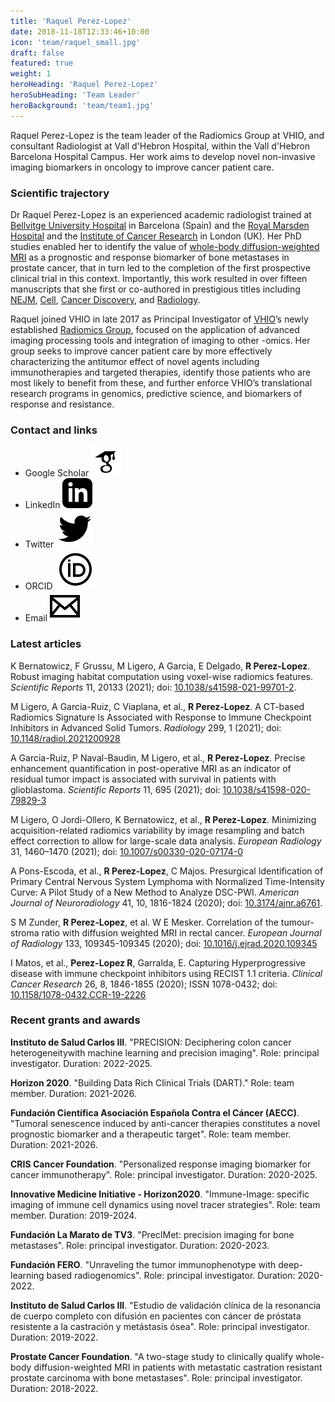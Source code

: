 ```yaml
---
title: 'Raquel Perez-Lopez'
date: 2018-11-18T12:33:46+10:00
icon: 'team/raquel_small.jpg'
draft: false
featured: true
weight: 1
heroHeading: 'Raquel Perez-Lopez'
heroSubHeading: 'Team Leader'
heroBackground: 'team/team1.jpg'
---
```

Raquel Perez-Lopez is the team leader of the Radiomics Group at VHIO, and consultant Radiologist at Vall d'Hebron Hospital, within the Vall d'Hebron Barcelona Hospital Campus. Her work aims to develop novel non-invasive imaging biomarkers in oncology to improve cancer patient care.

### Scientific trajectory
Dr Raquel Perez-Lopez is an experienced academic radiologist trained at [Bellvitge University Hospital](https://bellvitgehospital.cat/en/home) in Barcelona (Spain) and the [Royal Marsden Hospital](https://www.royalmarsden.nhs.uk) and the [Institute of Cancer Research](https://www.icr.ac.uk) in London (UK). Her PhD studies enabled her to identify the value of [whole-body diffusion-weighted MRI](https://doi.org/10.1148/radiol.2015150799) as a prognostic and response biomarker of bone metastases in prostate cancer, that in turn led to the completion of the first prospective clinical trial in this context. Importantly, this work resulted in over fifteen manuscripts that she first or co-authored in prestigious titles including [NEJM](https://doi.org/10.1056/NEJMoa1506859), [Cell](https://doi.org/10.1016/j.cell.2015.05.001), [Cancer Discovery](https://doi.org/10.1158/2159-8290.CD-17-0261), and [Radiology](https://doi.org/10.1148/radiol.2021200928). 

 
Raquel joined VHIO in late 2017 as Principal Investigator of [VHIO](https://www.vhio.net)’s newly established [Radiomics Group](https://radiomicsvhio.github.io), focused on the application of advanced imaging processing tools and integration of imaging to other -omics. Her group seeks to improve cancer patient care by more effectively characterizing the antitumor effect of novel agents including immunotherapies and targeted therapies, identify those patients who are most likely to benefit from these, and further enforce VHIO’s translational research programs in genomics, predictive science, and biomarkers of response and resistance. 

### Contact and links
- Google Scholar [![profile](/social/google-scholar.svg)](https://scholar.google.com/citations?user=3HqrDrAAAAAJ&hl=en&oi=sra)
- LinkedIn [![profile](/social/linkedin.svg)](http://linkedin.com/in/raquel-perez-lopez-990a33a0)
- Twitter [![profile](/social/twitter.svg)](https://twitter.com/raqperezlopez)
- ORCID [![profile](/social/orcid.svg)](https://orcid.org/0000-0002-9176-0130) 
- Email [![profile](/social/mail.svg)](mailto:rperez@vhio.net)

### Latest articles
K Bernatowicz, F Grussu, M Ligero, A Garcia, E Delgado, **R Perez-Lopez**. Robust imaging habitat computation using voxel-wise radiomics features. _Scientific Reports_ 11, 20133 (2021); doi: [10.1038/s41598-021-99701-2](https://doi.org/10.1038/s41598-021-99701-2).

M Ligero, A Garcia-Ruiz, C Viaplana, et al., **R Perez-Lopez**. A CT-based Radiomics Signature Is Associated with Response to Immune Checkpoint Inhibitors in Advanced Solid Tumors. _Radiology_ 299, 1 (2021); doi: [10.1148/radiol.2021200928](https://doi.org/10.1148/radiol.2021200928)

A Garcia-Ruiz, P Naval-Baudin, M Ligero, et al., **R Perez-Lopez**. Precise enhancement quantification in post-operative MRI as an indicator of residual tumor impact is associated with survival in patients with glioblastoma. _Scientific Reports_ 11, 695 (2021); doi: [10.1038/s41598-020-79829-3](https://doi.org/10.1038/s41598-020-79829-3)

M Ligero, O Jordi-Ollero, K Bernatowicz, et al., **R Perez-Lopez**. Minimizing acquisition-related radiomics variability by image resampling and batch effect correction to allow for large-scale data analysis. _European Radiology_ 31, 1460–1470 (2021); doi: [10.1007/s00330-020-07174-0](https://doi.org/10.1007/s00330-020-07174-0)

A Pons-Escoda, et al., **R Perez-Lopez**, C Majos. Presurgical Identification of Primary Central Nervous System Lymphoma with Normalized Time-Intensity Curve: A Pilot Study of a New Method to Analyze DSC-PWI. *American Journal of Neuroradiology* 41, 10, 1816-1824 (2020); doi: [10.3174/ajnr.a6761](https://doi.org/10.3174/ajnr.a6761).

S M Zunder, **R Perez-Lopez**, et al. W E Mesker. Correlation of the tumour-stroma ratio with diffusion weighted MRI in rectal cancer. *European Journal of Radiology* 133, 109345-109345 (2020); doi: [10.1016/j.ejrad.2020.109345](https://doi.org/10.1016/j.ejrad.2020.109345)

I Matos, et al., **Perez-Lopez R**, Garralda, E. Capturing Hyperprogressive disease with immune checkpoint inhibitors using RECIST 1.1 criteria. *Clinical Cancer Research* 26, 8, 1846-1855 (2020); ISSN 1078-0432; doi: [10.1158/1078-0432.CCR-19-2226](https://doi.org/10.1158/1078-0432.ccr-19-2226)

### Recent grants and awards
**Instituto de Salud Carlos III**. "PRECISION: Deciphering colon cancer heterogeneitywith machine learning and precision imaging". Role: principal investigator. Duration: 2022-2025.

**Horizon 2020**. "Building Data Rich Clinical Trials (DART)."  Role: team member. Duration: 2021-2026.

**Fundación Científica Asociación Española Contra el Cáncer (AECC)**. "Tumoral senescence induced by anti-cancer therapies constitutes a novel prognostic biomarker and a therapeutic target". Role: team member. Duration: 2021-2026.

**CRIS Cancer Foundation**. "Personalized response imaging biomarker for cancer immunotherapy". Role: principal investigator. Duration: 2020-2025.

**Innovative Medicine Initiative - Horizon2020**. "Immune-Image: specific imaging of immune cell dynamics using novel tracer strategies". Role: team member. Duration: 2019-2024. 

**Fundación La Marato de TV3**. "PrecIMet: precision imaging for bone metastases". Role: principal investigator. Duration: 2020-2023.

**Fundación FERO**. "Unraveling the tumor immunophenotype with deep-learning based radiogenomics". Role: principal investigator. Duration: 2020-2022.

**Instituto de Salud Carlos III**. "Estudio de validación clínica de la resonancia de cuerpo completo con difusión en pacientes con cáncer de próstata resistente a la castración y metástasis ósea". Role: principal investigator. Duration: 2019-2022.

**Prostate Cancer Foundation**. "A two-stage study to clinically qualify whole-body diffusion-weighted MRI in patients with metastatic castration resistant prostate carcinoma with bone metastases". Role: principal investigator. Duration: 2018-2022. 

